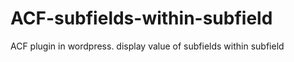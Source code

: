 # ACF-subfields-within-subfield
ACF plugin in wordpress. display value of subfields within subfield
